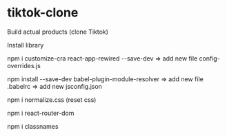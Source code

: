 # tiktok-clone
Build actual products (clone Tiktok)

Install library

npm i customize-cra react-app-rewired --save-dev
=> add new file config-overrides.js

npm install --save-dev babel-plugin-module-resolver 
=> add new file .babelrc
=> add new jsconfig.json 

npm i normalize.css (reset css)

npm i react-router-dom

npm i classnames

